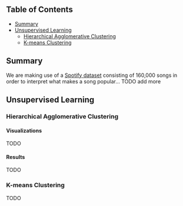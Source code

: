 ## Table of Contents

* [Summary](#summary)
* [Unsupervised Learning](#unsupervised-learning)
  * [Hierarchical Agglomerative Clustering](#hierarchical-agglomerative-clustering)
  * [K-means Clustering](#k-means-clustering)

## Summary

We are making use of a [Spotify dataset](https://www.kaggle.com/yamaerenay/spotify-dataset-19212020-160k-tracks/tasks?taskId=2173) consisting of 160,000 songs in order to interpret what makes a song popular... TODO add more

## Unsupervised Learning

### Hierarchical Agglomerative Clustering

#### Visualizations

TODO

#### Results

TODO

### K-means Clustering

TODO
